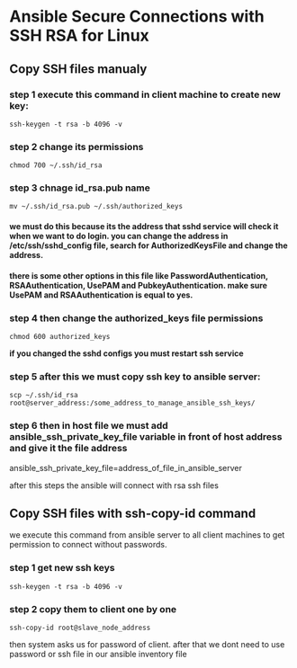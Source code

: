 # Ansible Secure Connections with SSH RSA for Linux

## Copy SSH files **manualy**

### step 1 execute this command in client machine to create new key:

    ssh-keygen -t rsa -b 4096 -v

### step 2 change its permissions

    chmod 700 ~/.ssh/id_rsa

### step 3 chnage id_rsa.pub name

    mv ~/.ssh/id_rsa.pub ~/.ssh/authorized_keys

#### we must do this because its the address that sshd service will check it when we want to do login. you can change the address in /etc/ssh/sshd_config file, search for AuthorizedKeysFile and change the address.

#### there is some other options in this file like PasswordAuthentication, RSAAuthentication, UsePAM and PubkeyAuthentication. make sure UsePAM and RSAAuthentication is equal to yes.

### step 4 then change the authorized_keys file permissions

    chmod 600 authorized_keys

**if you changed the sshd configs you must restart ssh service**

### step 5 after this we must copy ssh key to ansible server:

    scp ~/.ssh/id_rsa root@server_address:/some_address_to_manage_ansible_ssh_keys/

### step 6 then in host file we must add ansible_ssh_private_key_file variable in front of host address and give it the file address

ansible_ssh_private_key_file=address_of_file_in_ansible_server

after this steps the ansible will connect with rsa ssh files

## Copy SSH files with ssh-copy-id command

we execute this command from ansible server to all client machines to get permission to connect without passwords.

### step 1 get new ssh keys

    ssh-keygen -t rsa -b 4096 -v

### step 2 copy them to client one by one

    ssh-copy-id root@slave_node_address

then system asks us for password of client. after that we dont need to use password or ssh file in our ansible inventory file
